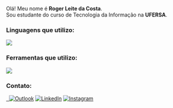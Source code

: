 
<p align="left"> 
  Olá! Meu nome é <strong>Roger Leite da Costa</strong>.
  <br>
  Sou estudante do curso de Tecnologia da Informação na <strong>UFERSA</strong>.
</p>

<h3 align="left">Linguagens que utilizo:</h3>
<p align="left">
  <a href="https://skillicons.dev">
    <img src="https://skillicons.dev/icons?i=c,py&theme=dark" />
  </a>
</p>

<h3 align="left">Ferramentas que utilizo:</h3>
<p align="left">
  <a href="https://skillicons.dev">
    <img src="https://skillicons.dev/icons?i=github,git,linux,vscode&theme=dark" />
  </a>
</p>

<h3 align="left">Contato:</h3>
<p align="left">
  <a href="mailto:rogerllc@hotmail.com" title="Outlook">
  <img src="https://img.shields.io/badge/-Outlook-0078D4?style=flat-square&logo=outlook&logoColor=white" alt="Outlook"/></a>

  <a href="https://www.linkedin.com/in/seu-usuario-linkedin" title="LinkedIn">
  <img src="https://img.shields.io/badge/-Linkedin-0e76a8?style=flat-square&logo=Linkedin&logoColor=white" alt="LinkedIn"/></a>

  <a href="https://www.instagram.com/roger_llc" title="Instagram">
  <img src="https://img.shields.io/badge/-Instagram-DF0174?style=flat-square&logo=instagram&logoColor=white" alt="Instagram"/></a>
</p>
